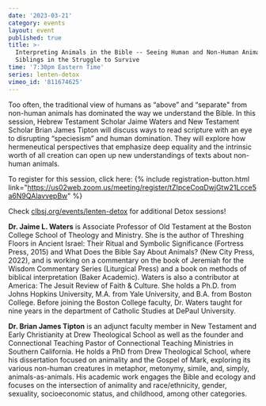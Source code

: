```yaml
---
date: '2023-03-21'
category: events
layout: event
published: true
title: >-
  Interpreting Animals in the Bible -- Seeing Human and Non-Human Animals as
  Siblings in the Struggle to Survive
time: '7:30pm Eastern Time'
series: lenten-detox
vimeo_id: '811674625'
---
```

Too often, the traditional view of humans as “above” and “separate" from non-human animals has dominated the way we understand the Bible. In this session, Hebrew Testament Scholar Jaime Waters and New Testament Scholar Brian James Tipton will discuss ways to read scripture with an eye to disrupting “speciesism” and human domination. They will explore how hermeneutical perspectives that emphasize deep equality and the intrinsic worth of all creation can open up new understandings of texts about non-human animals.

To register for this session, click here: {% include registration-button.html link="https://us02web.zoom.us/meeting/register/tZIpceCoqDwjGtw21Lcce5a6N9QAlavvepBw" %}

Check [clbsj.org/events/lenten-detox](https://clbsj.org/events/lenten-detox/) for additional Detox sessions!

**Dr. Jaime L. Waters** is Associate Professor of Old Testament at the Boston College School of Theology and Ministry. She is the author of Threshing Floors in Ancient Israel: Their Ritual and Symbolic Significance (Fortress Press, 2015) and What Does the Bible Say About Animals? (New City Press, 2022), and is working on a commentary on the book of Jeremiah for the Wisdom Commentary Series (Liturgical Press) and a book on methods of biblical interpretation (Baker Academic). Waters is also a contributor at America: The Jesuit Review of Faith & Culture. She holds a Ph.D. from Johns Hopkins University, M.A. from Yale University, and B.A. from Boston College. Before joining the Boston College faculty, Dr. Waters taught for nine years in the department of Catholic Studies at DePaul University.

**Dr. Brian James Tipton** is an adjunct faculty member in New Testament and Early Christianity at Drew Theological School as well as the founder and Connectional Teaching Pastor of Connectional Teaching Ministries in Southern California. He holds a PhD from Drew Theological School, where his dissertation focused on animality and the Gospel of Mark, exploring its various non-human creatures in metaphor, metonymy, simile, and, simply, animals-as-animals. His academic work engages the Bible and ecology and focuses on the intersection of animality and race/ethnicity, gender, sexuality, socioeconomic status, and childhood, among other categories.
